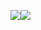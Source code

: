 <article>
    <p style="display: flex;">
        <a href="https://github.com/whjin/docs">
            <img 
                src="https://github-readme-stats.vercel.app/api?username=whjin&count_private=true&show_icons=true&theme=radical" />
        </a>
        <a href="https://github.com/whjin/docs">
            <img 
                src="https://github-readme-stats.vercel.app/api/top-langs/?username=whjin&layout=compact&theme=radical" />
        </a>
    </p>
</article>
